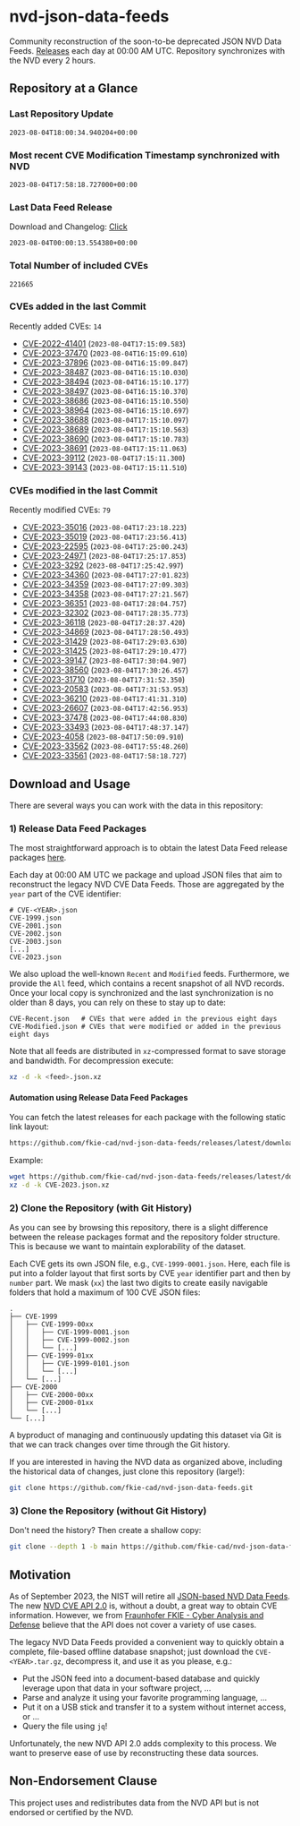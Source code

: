 # nvd-json-data-feeds

Community reconstruction of the soon-to-be deprecated JSON NVD Data Feeds. 
[Releases](https://github.com/fkie-cad/nvd-json-data-feeds/releases/latest) each day at 00:00 AM UTC.
Repository synchronizes with the NVD every 2 hours.

## Repository at a Glance

### Last Repository Update

```plain
2023-08-04T18:00:34.940204+00:00
```

### Most recent CVE Modification Timestamp synchronized with NVD

```plain
2023-08-04T17:58:18.727000+00:00
```

### Last Data Feed Release

Download and Changelog: [Click](https://github.com/fkie-cad/nvd-json-data-feeds/releases/latest)

```plain
2023-08-04T00:00:13.554380+00:00
```

### Total Number of included CVEs

```plain
221665
```

### CVEs added in the last Commit

Recently added CVEs: `14`

* [CVE-2022-41401](CVE-2022/CVE-2022-414xx/CVE-2022-41401.json) (`2023-08-04T17:15:09.583`)
* [CVE-2023-37470](CVE-2023/CVE-2023-374xx/CVE-2023-37470.json) (`2023-08-04T16:15:09.610`)
* [CVE-2023-37896](CVE-2023/CVE-2023-378xx/CVE-2023-37896.json) (`2023-08-04T16:15:09.847`)
* [CVE-2023-38487](CVE-2023/CVE-2023-384xx/CVE-2023-38487.json) (`2023-08-04T16:15:10.030`)
* [CVE-2023-38494](CVE-2023/CVE-2023-384xx/CVE-2023-38494.json) (`2023-08-04T16:15:10.177`)
* [CVE-2023-38497](CVE-2023/CVE-2023-384xx/CVE-2023-38497.json) (`2023-08-04T16:15:10.370`)
* [CVE-2023-38686](CVE-2023/CVE-2023-386xx/CVE-2023-38686.json) (`2023-08-04T16:15:10.550`)
* [CVE-2023-38964](CVE-2023/CVE-2023-389xx/CVE-2023-38964.json) (`2023-08-04T16:15:10.697`)
* [CVE-2023-38688](CVE-2023/CVE-2023-386xx/CVE-2023-38688.json) (`2023-08-04T17:15:10.097`)
* [CVE-2023-38689](CVE-2023/CVE-2023-386xx/CVE-2023-38689.json) (`2023-08-04T17:15:10.563`)
* [CVE-2023-38690](CVE-2023/CVE-2023-386xx/CVE-2023-38690.json) (`2023-08-04T17:15:10.783`)
* [CVE-2023-38691](CVE-2023/CVE-2023-386xx/CVE-2023-38691.json) (`2023-08-04T17:15:11.063`)
* [CVE-2023-39112](CVE-2023/CVE-2023-391xx/CVE-2023-39112.json) (`2023-08-04T17:15:11.300`)
* [CVE-2023-39143](CVE-2023/CVE-2023-391xx/CVE-2023-39143.json) (`2023-08-04T17:15:11.510`)


### CVEs modified in the last Commit

Recently modified CVEs: `79`

* [CVE-2023-35016](CVE-2023/CVE-2023-350xx/CVE-2023-35016.json) (`2023-08-04T17:23:18.223`)
* [CVE-2023-35019](CVE-2023/CVE-2023-350xx/CVE-2023-35019.json) (`2023-08-04T17:23:56.413`)
* [CVE-2023-22595](CVE-2023/CVE-2023-225xx/CVE-2023-22595.json) (`2023-08-04T17:25:00.243`)
* [CVE-2023-24971](CVE-2023/CVE-2023-249xx/CVE-2023-24971.json) (`2023-08-04T17:25:17.853`)
* [CVE-2023-3292](CVE-2023/CVE-2023-32xx/CVE-2023-3292.json) (`2023-08-04T17:25:42.997`)
* [CVE-2023-34360](CVE-2023/CVE-2023-343xx/CVE-2023-34360.json) (`2023-08-04T17:27:01.823`)
* [CVE-2023-34359](CVE-2023/CVE-2023-343xx/CVE-2023-34359.json) (`2023-08-04T17:27:09.303`)
* [CVE-2023-34358](CVE-2023/CVE-2023-343xx/CVE-2023-34358.json) (`2023-08-04T17:27:21.567`)
* [CVE-2023-36351](CVE-2023/CVE-2023-363xx/CVE-2023-36351.json) (`2023-08-04T17:28:04.757`)
* [CVE-2023-32302](CVE-2023/CVE-2023-323xx/CVE-2023-32302.json) (`2023-08-04T17:28:35.773`)
* [CVE-2023-36118](CVE-2023/CVE-2023-361xx/CVE-2023-36118.json) (`2023-08-04T17:28:37.420`)
* [CVE-2023-34869](CVE-2023/CVE-2023-348xx/CVE-2023-34869.json) (`2023-08-04T17:28:50.493`)
* [CVE-2023-31429](CVE-2023/CVE-2023-314xx/CVE-2023-31429.json) (`2023-08-04T17:29:03.630`)
* [CVE-2023-31425](CVE-2023/CVE-2023-314xx/CVE-2023-31425.json) (`2023-08-04T17:29:10.477`)
* [CVE-2023-39147](CVE-2023/CVE-2023-391xx/CVE-2023-39147.json) (`2023-08-04T17:30:04.907`)
* [CVE-2023-38560](CVE-2023/CVE-2023-385xx/CVE-2023-38560.json) (`2023-08-04T17:30:26.457`)
* [CVE-2023-31710](CVE-2023/CVE-2023-317xx/CVE-2023-31710.json) (`2023-08-04T17:31:52.350`)
* [CVE-2023-20583](CVE-2023/CVE-2023-205xx/CVE-2023-20583.json) (`2023-08-04T17:31:53.953`)
* [CVE-2023-36210](CVE-2023/CVE-2023-362xx/CVE-2023-36210.json) (`2023-08-04T17:41:31.310`)
* [CVE-2023-26607](CVE-2023/CVE-2023-266xx/CVE-2023-26607.json) (`2023-08-04T17:42:56.953`)
* [CVE-2023-37478](CVE-2023/CVE-2023-374xx/CVE-2023-37478.json) (`2023-08-04T17:44:08.830`)
* [CVE-2023-33493](CVE-2023/CVE-2023-334xx/CVE-2023-33493.json) (`2023-08-04T17:48:37.147`)
* [CVE-2023-4058](CVE-2023/CVE-2023-40xx/CVE-2023-4058.json) (`2023-08-04T17:50:09.910`)
* [CVE-2023-33562](CVE-2023/CVE-2023-335xx/CVE-2023-33562.json) (`2023-08-04T17:55:48.260`)
* [CVE-2023-33561](CVE-2023/CVE-2023-335xx/CVE-2023-33561.json) (`2023-08-04T17:58:18.727`)


## Download and Usage

There are several ways you can work with the data in this repository:

### 1) Release Data Feed Packages

The most straightforward approach is to obtain the latest Data Feed release packages [here](https://github.com/fkie-cad/nvd-json-data-feeds/releases/latest).

Each day at 00:00 AM UTC we package and upload JSON files that aim to reconstruct the legacy NVD CVE Data Feeds.
Those are aggregated by the `year` part of the CVE identifier:

```
# CVE-<YEAR>.json
CVE-1999.json
CVE-2001.json
CVE-2002.json
CVE-2003.json
[...]
CVE-2023.json
```

We also upload the well-known `Recent` and `Modified` feeds.
Furthermore, we provide the `All` feed, which contains a recent snapshot of all NVD records.
Once your local copy is synchronized and the last synchronization is no older than 8 days, you can rely on these to stay up to date:

```plain
CVE-Recent.json   # CVEs that were added in the previous eight days
CVE-Modified.json # CVEs that were modified or added in the previous eight days
```

Note that all feeds are distributed in `xz`-compressed format to save storage and bandwidth.
For decompression execute:

```sh
xz -d -k <feed>.json.xz
```


#### Automation using Release Data Feed Packages

You can fetch the latest releases for each package with the following static link layout:

```sh
https://github.com/fkie-cad/nvd-json-data-feeds/releases/latest/download/CVE-<YEAR>.json.xz
```

Example:

```sh
wget https://github.com/fkie-cad/nvd-json-data-feeds/releases/latest/download/CVE-2023.json.xz
xz -d -k CVE-2023.json.xz
```

### 2) Clone the Repository (with Git History)

As you can see by browsing this repository, there is a slight difference between the release packages format and the repository folder structure.
This is because we want to maintain explorability of the dataset.

Each CVE gets its own JSON file, e.g., `CVE-1999-0001.json`.
Here, each file is put into a folder layout that first sorts by CVE `year` identifier part and then by `number` part.
We mask (`xx`) the last two digits to create easily navigable folders that hold a maximum of 100 CVE JSON files:

```plain
.
├── CVE-1999
│   ├── CVE-1999-00xx
│   │   ├── CVE-1999-0001.json
│   │   ├── CVE-1999-0002.json
│   │   └── [...]
│   ├── CVE-1999-01xx
│   │   ├── CVE-1999-0101.json
│   │   └── [...]
│   └── [...]
├── CVE-2000
│   ├── CVE-2000-00xx
│   ├── CVE-2000-01xx
│   └── [...]
└── [...]
```

A byproduct of managing and continuously updating this dataset via Git is that we can track changes over time through the Git history.

If you are interested in having the NVD data as organized above, including the historical data of changes, just clone this repository (large!):

```sh
git clone https://github.com/fkie-cad/nvd-json-data-feeds.git
```

### 3) Clone the Repository (without Git History)

Don't need the history? Then create a shallow copy:

```sh
git clone --depth 1 -b main https://github.com/fkie-cad/nvd-json-data-feeds.git
```

## Motivation

As of September 2023, the NIST will retire all [JSON-based NVD Data Feeds](https://nvd.nist.gov/vuln/data-feeds#divRetirementBanner-1).
The new [NVD CVE API 2.0](https://nvd.nist.gov/developers/vulnerabilities) is, without a doubt, a great way to obtain CVE information.
However, we from [Fraunhofer FKIE - Cyber Analysis and Defense](https://www.fkie.fraunhofer.de/en/departments/cad.html) believe that the API does not cover a variety of use cases.

The legacy NVD Data Feeds provided a convenient way to quickly obtain a complete, file-based offline database snapshot; just download the `CVE-<YEAR>.tar.gz`, decompress it, and use it as you please, e.g.:

* Put the JSON feed into a document-based database and quickly leverage upon that data in your software project, ...
* Parse and analyze it using your favorite programming language, ...
* Put it on a USB stick and transfer it to a system without internet access, or ...
* Query the file using `jq`!

Unfortunately, the new NVD API 2.0 adds complexity to this process.
We want to preserve ease of use by reconstructing these data sources.

## Non-Endorsement Clause

This project uses and redistributes data from the NVD API but is not endorsed or certified by the NVD.